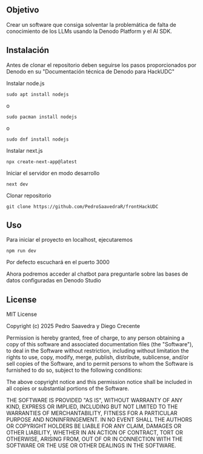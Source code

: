 ## Objetivo

Crear un software que consiga solventar la problemática de falta de conocimiento de los LLMs usando la Denodo Platform y el AI SDK.

## Instalación

Antes de clonar el repositorio deben seguirse los pasos proporcionados por Denodo en su "Documentación técnica de Denodo para HackUDC"


Instalar node.js
```
sudo apt install nodejs
```
o
```
sudo pacman install nodejs
```
o
```
sudo dnf install nodejs
```

Instalar next.js
```
npx create-next-app@latest
```
Iniciar el servidor en modo desarrollo
```
next dev
```

Clonar repositorio
```
git clone https://github.com/PedroSaavedraR/frontHackUDC
```

## Uso

Para iniciar el proyecto en localhost, ejecutaremos
```
npm run dev
```
Por defecto escuchará en el puerto 3000

Ahora podremos acceder al chatbot para preguntarle sobre las bases de datos configuradas en Denodo Studio

## License

MIT License

Copyright (c) 2025 Pedro Saavedra y Diego Crecente

Permission is hereby granted, free of charge, to any person obtaining a copy of this software and associated documentation files (the "Software"), to deal in the Software without restriction, including without limitation the rights to use, copy, modify, merge, publish, distribute, sublicense, and/or sell copies of the Software, and to permit persons to whom the Software is furnished to do so, subject to the following conditions:

The above copyright notice and this permission notice shall be included in all copies or substantial portions of the Software.

THE SOFTWARE IS PROVIDED "AS IS", WITHOUT WARRANTY OF ANY KIND, EXPRESS OR IMPLIED, INCLUDING BUT NOT LIMITED TO THE WARRANTIES OF MERCHANTABILITY, FITNESS FOR A PARTICULAR PURPOSE AND NONINFRINGEMENT. IN NO EVENT SHALL THE AUTHORS OR COPYRIGHT HOLDERS BE LIABLE FOR ANY CLAIM, DAMAGES OR OTHER LIABILITY, WHETHER IN AN ACTION OF CONTRACT, TORT OR OTHERWISE, ARISING FROM, OUT OF OR IN CONNECTION WITH THE SOFTWARE OR THE USE OR OTHER DEALINGS IN THE SOFTWARE.




